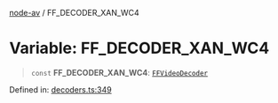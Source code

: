 [node-av](../globals.md) / FF\_DECODER\_XAN\_WC4

# Variable: FF\_DECODER\_XAN\_WC4

> `const` **FF\_DECODER\_XAN\_WC4**: [`FFVideoDecoder`](../type-aliases/FFVideoDecoder.md)

Defined in: [decoders.ts:349](https://github.com/seydx/av/blob/f8631fc881b394300b1479f511d55cf1c370a87f/src/constants/decoders.ts#L349)

